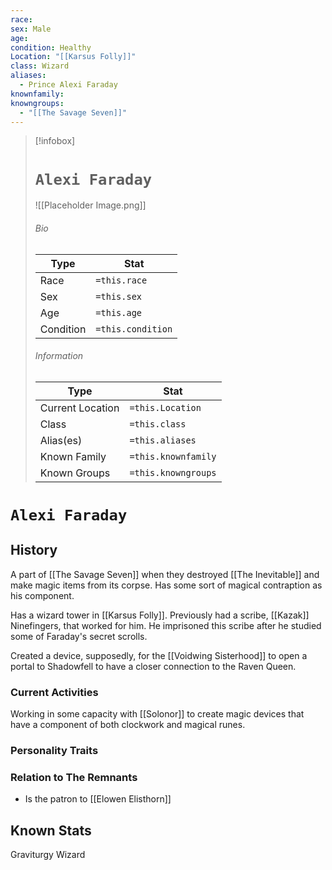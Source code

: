```yaml
---
race: 
sex: Male
age: 
condition: Healthy
Location: "[[Karsus Folly]]"
class: Wizard
aliases:
  - Prince Alexi Faraday
knownfamily: 
knowngroups:
  - "[[The Savage Seven]]"
---
```




> [!infobox]
> # `Alexi Faraday` 
> ![[Placeholder Image.png]]
> ###### Bio
> Type |  Stat |
> ---|---|
> Race | `=this.race` | 
> Sex | `=this.sex` | 
> Age | `=this.age` |
> Condition | `=this.condition` |
> ######  Information
> Type |  Stat |
> ---|---|
> Current Location | `=this.Location` |
> Class | `=this.class` |
> Alias(es) | `=this.aliases` |
> Known Family |`=this.knownfamily` |
> Known Groups | `=this.knowngroups` |
 
# `Alexi Faraday`
## History
A part of [[The Savage Seven]] when they destroyed [[The Inevitable]] and make magic items from its corpse. Has some sort of magical contraption as his component.

Has a wizard tower in [[Karsus Folly]]. Previously had a scribe, [[Kazak]] Ninefingers, that worked for him. He imprisoned this scribe after he studied some of Faraday's secret scrolls. 

Created a device, supposedly, for the [[Voidwing Sisterhood]] to open a portal to Shadowfell to have a closer connection to the Raven Queen.

### Current Activities
Working in some capacity with [[Solonor]] to create magic devices that have a component of both clockwork and magical runes.

### Personality Traits

### Relation to The Remnants 
- Is the patron to [[Elowen Elisthorn]]

## Known Stats
Graviturgy Wizard
